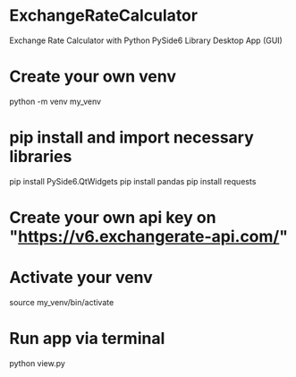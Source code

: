 # ExchangeRateCalculator
Exchange Rate Calculator with Python PySide6 Library Desktop App (GUI)


# Create your own venv
python -m venv my_venv

# pip install and import necessary libraries
pip install PySide6.QtWidgets
pip install pandas
pip install requests

# Create your own api key on "https://v6.exchangerate-api.com/"

# Activate your venv
source my_venv/bin/activate

# Run app via terminal
python view.py
